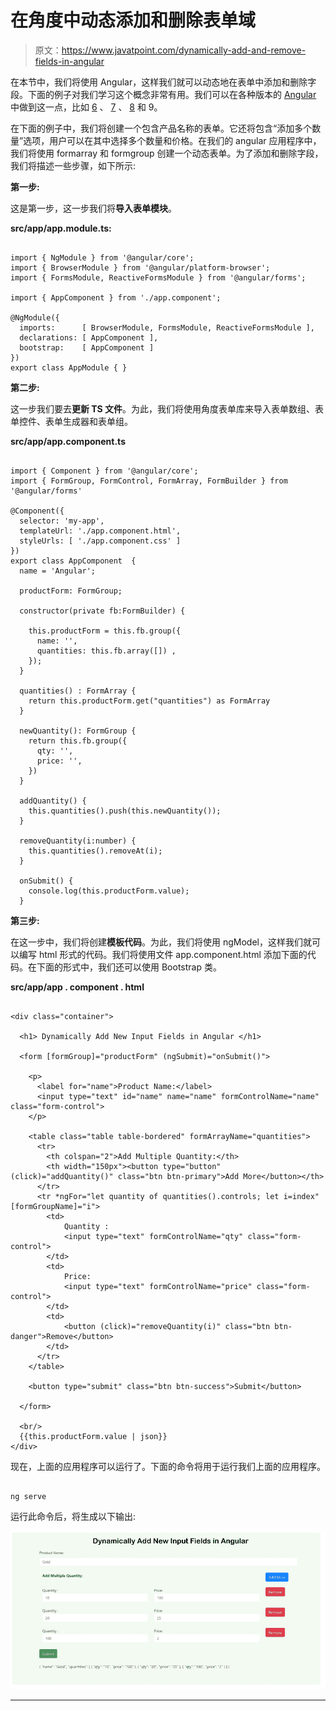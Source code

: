 # 在角度中动态添加和删除表单域

> 原文：<https://www.javatpoint.com/dynamically-add-and-remove-fields-in-angular>

在本节中，我们将使用 Angular，这样我们就可以动态地在表单中添加和删除字段。下面的例子对我们学习这个概念非常有用。我们可以在各种版本的 [Angular](https://www.javatpoint.com/angularjs-tutorial) 中做到这一点，比如 [6](https://www.javatpoint.com/angular-6) 、 [7](https://www.javatpoint.com/angular-7-tutorial) 、 [8](https://www.javatpoint.com/angular-8) 和 9。

在下面的例子中，我们将创建一个包含产品名称的表单。它还将包含“添加多个数量”选项，用户可以在其中选择多个数量和价格。在我们的 angular 应用程序中，我们将使用 formarray 和 formgroup 创建一个动态表单。为了添加和删除字段，我们将描述一些步骤，如下所示:

**第一步:**

这是第一步，这一步我们将**导入表单模块**。

**src/app/app.module.ts:**

```

import { NgModule } from '@angular/core';
import { BrowserModule } from '@angular/platform-browser';
import { FormsModule, ReactiveFormsModule } from '@angular/forms';

import { AppComponent } from './app.component';

@NgModule({
  imports:      [ BrowserModule, FormsModule, ReactiveFormsModule ],
  declarations: [ AppComponent ],
  bootstrap:    [ AppComponent ]
})
export class AppModule { }

```

**第二步:**

这一步我们要去**更新 TS 文件**。为此，我们将使用角度表单库来导入表单数组、表单控件、表单生成器和表单组。

**src/app/app.component.ts**

```

import { Component } from '@angular/core';
import { FormGroup, FormControl, FormArray, FormBuilder } from '@angular/forms'

@Component({
  selector: 'my-app',
  templateUrl: './app.component.html',
  styleUrls: [ './app.component.css' ]
})
export class AppComponent  {
  name = 'Angular';

  productForm: FormGroup;

  constructor(private fb:FormBuilder) {

    this.productForm = this.fb.group({
      name: '',
      quantities: this.fb.array([]) ,
    });
  }

  quantities() : FormArray {
    return this.productForm.get("quantities") as FormArray
  }

  newQuantity(): FormGroup {
    return this.fb.group({
      qty: '',
      price: '',
    })
  }

  addQuantity() {
    this.quantities().push(this.newQuantity());
  }

  removeQuantity(i:number) {
    this.quantities().removeAt(i);
  }

  onSubmit() {
    console.log(this.productForm.value);
  }

```

**第三步:**

在这一步中，我们将创建**模板代码**。为此，我们将使用 ngModel，这样我们就可以编写 html 形式的代码。我们将使用文件 app.component.html 添加下面的代码。在下面的形式中，我们还可以使用 Bootstrap 类。

**src/app/app . component . html**

```

<div class="container">

  <h1> Dynamically Add New Input Fields in Angular </h1>

  <form [formGroup]="productForm" (ngSubmit)="onSubmit()">

    <p>
      <label for="name">Product Name:</label>
      <input type="text" id="name" name="name" formControlName="name" class="form-control">
    </p>

    <table class="table table-bordered" formArrayName="quantities">
      <tr>
        <th colspan="2">Add Multiple Quantity:</th>
        <th width="150px"><button type="button" (click)="addQuantity()" class="btn btn-primary">Add More</button></th>
      </tr>
      <tr *ngFor="let quantity of quantities().controls; let i=index" [formGroupName]="i">
        <td>
            Quantity :
            <input type="text" formControlName="qty" class="form-control">
        </td>
        <td>
            Price:
            <input type="text" formControlName="price" class="form-control">
        </td>
        <td>
            <button (click)="removeQuantity(i)" class="btn btn-danger">Remove</button>
        </td>
      </tr>
    </table>

    <button type="submit" class="btn btn-success">Submit</button>

  </form>

  <br/>
  {{this.productForm.value | json}}
</div>

```

现在，上面的应用程序可以运行了。下面的命令将用于运行我们上面的应用程序。

```

ng serve

```

运行此命令后，将生成以下输出:

![Dynamically Add and Remove Form Fields in Angular](img/b9f101ed242554314537c48740caa180.png)

* * *